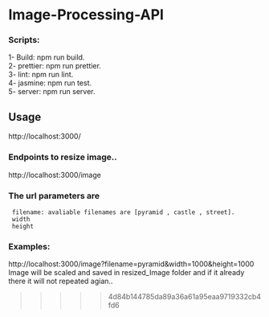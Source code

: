# Image-Processing-API

### Scripts:
  1-  Build: npm run build.\
  2-  prettier: npm run prettier.\
  3-  lint: npm run  lint.\
  4-  jasmine: npm run test.\
  5-  server: npm run server.
  
  ## Usage
  http://localhost:3000/
 
 ### Endpoints to resize image..
  http://localhost:3000/image
  
 ### The url parameters are 
     filename: avaliable filenames are [pyramid , castle , street].
     width
     height
     
 ### Examples:
  http://localhost:3000/image?filename=pyramid&width=1000&height=1000 \
  Image will be scaled and saved in resized_Image folder and if it already there it will not repeated agian..
>>>>> 4d84b144785da89a36a61a95eaa9719332cb4fd6
